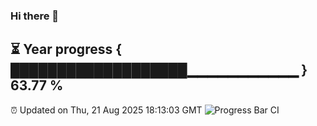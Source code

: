 ### Hi there 👋
⏳ Year progress { ███████████████████▁▁▁▁▁▁▁▁▁▁▁ } 63.77 %
---
⏰ Updated on Thu, 21 Aug 2025 18:13:03 GMT
![Progress Bar CI](https://github.com/Moyi321/Moyi321/workflows/Progress%20Bar%20CI/badge.svg)
